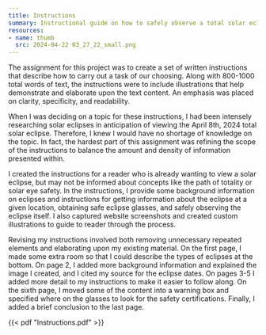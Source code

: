 ```yaml
---
title: Instructions
summary: Instructional guide on how to safely observe a total solar eclipse
resources:
- name: thumb
  src: 2024-04-22 03_27_22_small.png
---
```


The assignment for this project was to create a set of written instructions that describe how to carry out a task of our choosing. Along with 800-1000 total words of text, the instructions were to include illustrations that help demonstrate and elaborate upon the text content. An emphasis was placed on clarity, specificity, and readability.

When I was deciding on a topic for these instructions, I had been intensely researching solar eclipses in anticipation of viewing the April 8th, 2024 total solar eclipse. Therefore, I knew I would have no shortage of knowledge on the topic. In fact, the hardest part of this assignment was refining the scope of the instructions to balance the amount and density of information presented within.

I created the instructions for a reader who is already wanting to view a solar eclipse, but may not be informed about concepts like the path of totality or solar eye safety. In the instructions, I provide some background information on eclipses and instructions for getting information about the eclipse at a given location, obtaining safe eclipse glasses, and safely observing the eclipse itself. I also captured website screenshots and created custom illustrations to guide to reader through the process.

Revising my instructions involved both removing unnecessary repeated elements and elaborating upon my existing material. On the first page, I made some extra room so that I could describe the types of eclipses at the bottom. On page 2, I added more background information and explained the image I created, and I cited my source for the eclipse dates. On pages 3-5 I added more detail to my instructions to make it easier to follow along. On the sixth page, I moved some of the content into a warning box and specified where on the glasses to look for the safety certifications. Finally, I added a brief conclusion to the last page.

{{< pdf "Instructions.pdf" >}}